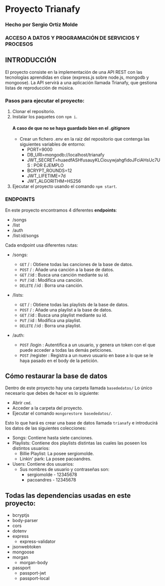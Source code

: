 # Proyecto Trianafy
### Hecho por Sergio Ortiz Molde
### ACCESO A DATOS Y PROGRAMACIÓN DE SERVICIOS Y PROCESOS

## INTRODUCCIÓN
El proyecto consiste en la implementación de una API REST con las tecnologías aprendidas en clase (express.js sobre node.js, mongodb y mongoose). La API servirá a una aplicación llamada Trianafy, que gestiona listas de reproducción de música.

### Pasos para ejecutar el proyecto:

1. Clonar el repositorio.
2. Instalar los paquetes con `npm i`.
    #### A caso de que no se haya guardado bien en el .gitignore
     - Crear un fichero .env en la raiz del repositorio que contenga las siguientes variables de entorno:
        - PORT=9000
        - DB_URI=mongodb://localhost/trianafy
        - JWT_SECRET=huaedfASHfusauyKLCiouywjahgfidoJFciAHsUc7US : POR EJEMPLO
        - BCRYPT_ROUNDS=12
        - JWT_LIFETIME=7d
        - JWT_ALGORITHM=HS256
3. Ejecutar el proyecto usando el comando `npm start`.

### ENDPOINTS 
En este proyecto encontramos 4 diferentes **endpoints**:
- /songs
- /list
- /auth
- /list:id/songs

Cada endpoint usa diferentes rutas:
- /songs:
    - `GET` / : Obtiene todas las canciones de la base de datos.
    - `POST` / : Añade una canción a la base de datos.
    - `GET` /:id : Busca una canción mediante su id.
    - `PUT` /:id : Modifica una canción.
    - `DELETE` /:id : Borra una canción.

- /lists:
    - `GET` / : Obtiene todas las playlists de la base de datos.
    - `POST` / : Añade una playlist a la base de datos.
    - `GET` /:id : Busca una playlist mediante su id.
    - `PUT` /:id : Modifica una playlist.
    - `DELETE` /:id : Borra una playlist.
- /auth:
    - `POST` /login : Autentifica a un usuario, y genera un token con el que puede acceder a todas las demás peticiones.
    - `POST` /register : Registra a un nuevo usuario en base a lo que se le haya pasado en el body de la petición.



## Cómo restaurar la base de datos
Dentro de este proyecto hay una carpeta llamada `basededatos/`
Lo único necesario que debes de hacer es lo siguiente:
- Abrir `cmd`.
- Acceder a la carpeta del proyecto.
- Ejecutar el comando `mongorestore basededatos/`.

Esto lo que hará es crear una base de datos llamada `trianafy` e introducirá los datos de las siguientes colecciones:
- Songs: Contiene hasta siete canciones.
- Playlists: Contiene dos playlists distintas las cuales las poseen los distintos usuarios:
    - Billie Playlist: La posee sergiomolde.
    - Linkin' park: La posee pacoandres.
- Users: Contiene dos usuarios:
    - Sus nombres de usuario y contraseñas son:
        - sergiomolde - 12345678
        - pacoandres -  12345678
## Todas las dependencias usadas en este proyecto:
- bcryptjs
- body-parser
- cors
- dotenv
- express
    - express-validator
- jsonwebtoken
- mongoose
- morgan
    - morgan-body
- passport
    - passport-jwt
    - passport-local